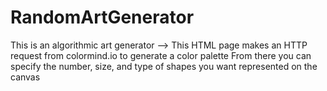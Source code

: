 # RandomArtGenerator
This is an algorithmic art generator -->
This HTML page makes an HTTP request from colormind.io to generate a color palette
From there you can specify the number, size, and type of shapes you want represented on the canvas

